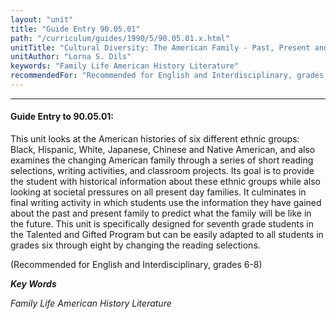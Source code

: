 ```yaml
---
layout: "unit"
title: "Guide Entry 90.05.01"
path: "/curriculum/guides/1990/5/90.05.01.x.html"
unitTitle: "Cultural Diversity: The American Family - Past, Present and Future"
unitAuthor: "Lorna S. Dils"
keywords: "Family Life American History Literature"
recommendedFor: "Recommended for English and Interdisciplinary, grades 6-8"
---
```

<body>
<hr/>
<h4>
Guide Entry to 90.05.01:
</h4>
This unit looks at the American histories of six different ethnic groups: Black, Hispanic, White, Japanese, Chinese and Native American, and also examines the changing American family through a series of short reading selections, writing activities, and classroom projects. Its goal is to provide the student with historical information about these ethnic groups while also looking at societal pressures on all present day families. It culminates in final writing activity in which students use the information they have gained about the past and present family to predict what the family will be like in the future. This unit is specifically designed for seventh grade students in the Talented and Gifted Program but can be easily adapted to all students in grades six through eight by changing the reading selections.
<p>
(Recommended for English and Interdisciplinary, grades 6-8)
</p>
<p>
<b>
<i>
Key Words
</i>
</b>
<br/>
</p>
<p>
<i>
Family Life American History Literature
</i>
</p>
</body>